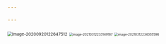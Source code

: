 ```yaml
---

---
```




<img src="https://gitee.com/wanwanzh/imagebed/raw/master/pictures/8214d2a3bfd1b156c12346b5e66e4a46.png" alt="image-20200920122647512" style="zoom:67%;" /> 



<img src="https://gitee.com/wanwanzh/imagebed/raw/master/pictures/image-20210312233149167.png" alt="image-20210312233149167" style="zoom: 50%;" />

 





<img src="https://gitee.com/wanwanzh/imagebed/raw/master/pictures/image-20210312234355596.png" alt="image-20210312234355596" style="zoom: 50%;" /> 

 

